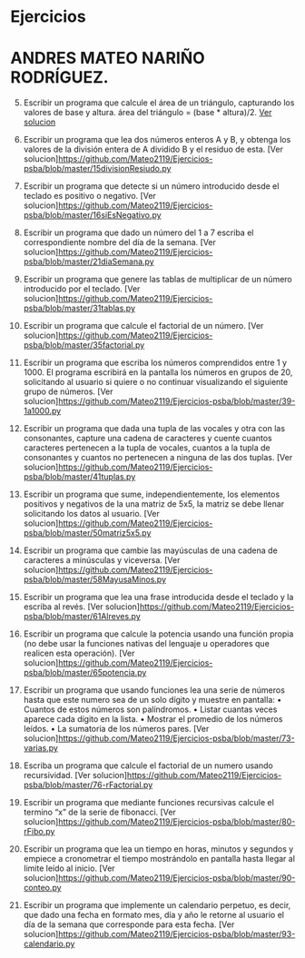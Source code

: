 # Ejercicios
# ANDRES MATEO NARIÑO RODRÍGUEZ.

5. Escribir un programa que calcule el área de un triángulo, capturando los valores de base y
altura.
área del triángulo = (base * altura)/2.
[Ver solucion](https://github.com/Mateo2119/Ejercicios-psba/blob/master/5trianguloArea.py)

15. Escribir un programa que lea dos números enteros A y B, y obtenga los valores de la
división entera de A dividido B y el residuo de esta. 
[Ver solucion]https://github.com/Mateo2119/Ejercicios-psba/blob/master/15divisionResiudo.py

16. Escribir un programa que detecte si un número introducido desde el teclado es positivo o
negativo.
[Ver solucion]https://github.com/Mateo2119/Ejercicios-psba/blob/master/16siEsNegativo.py

21. Escribir un programa que dado un número del 1 a 7 escriba el correspondiente nombre del
día de la semana.
[Ver solucion]https://github.com/Mateo2119/Ejercicios-psba/blob/master/21diaSemana.py

31. Escribir un programa que genere las tablas de multiplicar de un número introducido por el
teclado.
[Ver solucion]https://github.com/Mateo2119/Ejercicios-psba/blob/master/31tablas.py

35. Escribir un programa que calcule el factorial de un número.
[Ver solucion]https://github.com/Mateo2119/Ejercicios-psba/blob/master/35factorial.py

39. Escribir un programa que escriba los números comprendidos entre 1 y 1000. El programa
escribirá en la pantalla los números en grupos de 20, solicitando al usuario si quiere o no
continuar visualizando el siguiente grupo de números.
[Ver solucion]https://github.com/Mateo2119/Ejercicios-psba/blob/master/39-1a1000.py

41. Escribir un programa que dada una tupla de las vocales y otra con las consonantes, capture
una cadena de caracteres y cuente cuantos caracteres pertenecen a la tupla de vocales,
cuantos a la tupla de consonantes y cuantos no pertenecen a ninguna de las dos tuplas.
[Ver solucion]https://github.com/Mateo2119/Ejercicios-psba/blob/master/41tuplas.py

50. Escribir un programa que sume, independientemente, los elementos positivos y negativos de
la una matriz de 5x5, la matriz se debe llenar solicitando los datos al usuario.
[Ver solucion]https://github.com/Mateo2119/Ejercicios-psba/blob/master/50matriz5x5.py

58. Escribir un programa que cambie las mayúsculas de una cadena de caracteres a minúsculas y
viceversa.
[Ver solucion]https://github.com/Mateo2119/Ejercicios-psba/blob/master/58MayusaMinos.py

61. Escribir un programa que lea una frase introducida desde el teclado y la escriba al revés. 
[Ver solucion]https://github.com/Mateo2119/Ejercicios-psba/blob/master/61Alreves.py

65. Escribir un programa que calcule la potencia usando una función propia (no debe usar la
funciones nativas del lenguaje u operadores que realicen esta operación).
[Ver solucion]https://github.com/Mateo2119/Ejercicios-psba/blob/master/65potencia.py

73. Escribir un programa que usando funciones lea una serie de números hasta que este numero
sea de un solo dígito y muestre en pantalla:
• Cuantos de estos números son palíndromos.
• Listar cuantas veces aparece cada dígito en la lista.
• Mostrar el promedio de los números leídos.
• La sumatoria de los números pares.
[Ver solucion]https://github.com/Mateo2119/Ejercicios-psba/blob/master/73-varias.py

76. Escriba un programa que calcule el factorial de un numero usando recursividad.
[Ver solucion]https://github.com/Mateo2119/Ejercicios-psba/blob/master/76-rFactorial.py

80. Escribir un programa que mediante funciones recursivas calcule el termino “x” de la serie de
fibonacci. 
[Ver solucion]https://github.com/Mateo2119/Ejercicios-psba/blob/master/80-rFibo.py

90. Escribir un programa que lea un tiempo en horas, minutos y segundos y empiece a
cronometrar el tiempo mostrándolo en pantalla hasta llegar al limite leído al inicio.
[Ver solucion]https://github.com/Mateo2119/Ejercicios-psba/blob/master/90-conteo.py

93. Escribir un programa que implemente un calendario perpetuo, es decir, que dado una fecha
en formato mes, día y año le retorne al usuario el día de la semana que corresponde para esta
fecha.
[Ver solucion]https://github.com/Mateo2119/Ejercicios-psba/blob/master/93-calendario.py
